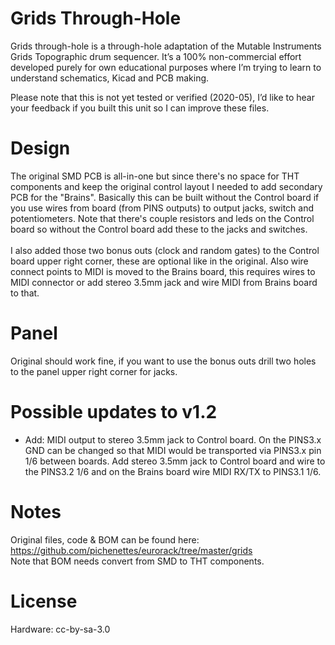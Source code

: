 # Grids Through-Hole

Grids through-hole is a through-hole adaptation of the Mutable Instruments Grids Topographic drum sequencer. It’s a 100% non-commercial effort developed purely for own educational purposes where I’m trying to learn to understand schematics, Kicad and PCB making.

Please note that this is not yet tested or verified (2020-05), I’d like to hear your feedback if you built this unit so I can improve these files.

# Design
The original SMD PCB is all-in-one but since there's no space for THT components and keep the original control layout I needed to add secondary PCB for the "Brains". Basically this can be built without the Control board if you use wires from board (from PINS outputs) to output jacks, switch and potentiometers. Note that there's couple resistors and leds on the Control board so without the Control board add these to the jacks and switches.
<br><br>I also added those two bonus outs (clock and random gates) to the Control board upper right corner, these are optional like in the original. Also wire connect points to MIDI is moved to the Brains board, this requires wires to MIDI connector or add stereo 3.5mm jack and wire MIDI from Brains board to that.

# Panel
Original should work fine, if you want to use the bonus outs drill two holes to the panel upper right corner for jacks.

# Possible updates to v1.2
- Add: MIDI output to stereo 3.5mm jack to Control board.
     On the PINS3.x GND can be changed so that MIDI would be transported via PINS3.x pin 1/6 between boards. Add stereo 3.5mm jack to Control board and wire to the PINS3.2 1/6 and on the Brains board wire MIDI RX/TX to PINS3.1 1/6.


# Notes
Original files, code & BOM can be found here: https://github.com/pichenettes/eurorack/tree/master/grids
<br>Note that BOM needs convert from SMD to THT components.

# License
Hardware: cc-by-sa-3.0
